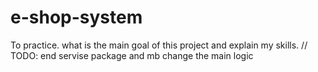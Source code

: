 # e-shop-system

To practice.
what is the main goal of this project and explain my skills.
// TODO: end servise package and mb change the main logic 
